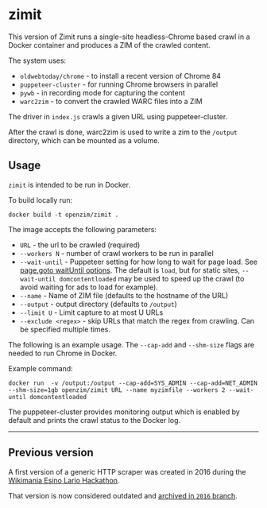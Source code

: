 zimit
=====

This version of Zimit runs a single-site headless-Chrome based crawl in a Docker container and produces a ZIM of the crawled content.

The system uses:
 - `oldwebtoday/chrome` - to install a recent version of Chrome 84
 - `puppeteer-cluster` - for running Chrome browsers in parallel
 - `pywb` - in recording mode for capturing the content
 - `warc2zim` - to convert the crawled WARC files into a ZIM

The driver in `index.js` crawls a given URL using puppeteer-cluster.

After the crawl is done, warc2zim is used to write a zim to the `/output` directory, which can be mounted as a volume.

## Usage

`zimit` is intended to be run in Docker.

To build locally run:

```
docker build -t openzim/zimit .
```

The image accepts the following parameters:

- `URL` - the url to be crawled (required)
- `--workers N` - number of crawl workers to be run in parallel
- `--wait-until` - Puppeteer setting for how long to wait for page load. See [page.goto waitUntil options](https://github.com/puppeteer/puppeteer/blob/main/docs/api.md#pagegotourl-options). The default is `load`, but for static sites, `--wait-until domcontentloaded` may be used to speed up the crawl (to avoid waiting for ads to load for example).
- `--name` - Name of ZIM file (defaults to the hostname of the URL)
- `--output` - output directory (defaults to `/output`)
- `--limit U` - Limit capture to at most U URLs
- `--exclude <regex>` - skip URLs that match the regex from crawling. Can be specified multiple times.

The following is an example usage. The `--cap-add` and `--shm-size` flags are needed to run Chrome in Docker.

Example command:

```
docker run  -v /output:/output --cap-add=SYS_ADMIN --cap-add=NET_ADMIN --shm-size=1gb openzim/zimit URL --name myzimfile --workers 2 --wait-until domcontentloaded
```

The puppeteer-cluster provides monitoring output which is enabled by default and prints the crawl status to the Docker log.



<hr>

## Previous version

A first version of a generic HTTP scraper was created in 2016 during the [Wikimania Esino Lario Hackathon](https://wikimania2016.wikimedia.org/wiki/Programme/Kiwix-dedicated_Hackathon).

That version is now considered outdated and [archived in `2016` branch](https://github.com/openzim/zimit/tree/2016).

